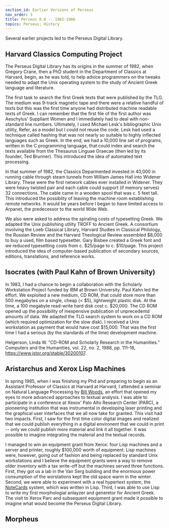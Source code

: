 ```yaml
---
section_id: Earlier Versions of Perseus
nav_order: 3
title: Perseus 0.0 -- 1982-1986 
topics: Perseus; History
---
```


Several earlier projects led to the Perseus Digital Library.
## Harvard Classics Computing Project

The Perseus Digital Library has its origins in the summer of 1982, when Gregory Crane, then a PhD student in the Department of Classics at Harvard, begin, as 
he was told, to help advice programmers on the tweaks needed to adapt the Unix operating system to the study of Ancient Greek language and literature. 

The first task to search the first Greek texts that were published by the TLG. The medium was 9-track magnetic tape and there were a relative handful of texts but this was the first time anyone had distributed machine readable texts of Greek. I can remember that the first file of the first author was Aeschylus' Suppliant Women and I immediately had to deal with non-standard line numbers. Ultimately, I used Michael Lesk's bibliographic Unix utility, Refer, as a model but I could not reuse the code. Lesk had used a technique called hashing that was not nearly so suitable to highly inflected languages such as Greek. In the end, we had a 10,000 line set of programs, written in the C programming language, that could index and search the texts available from the Thesaurus Linguae Graecae (then led by its founder, Ted Brunner). This introduced the idea of automated text processing.

In that summer of 1982, the Classics Deparmented invested in 40,000 in running cable through steam tunnels from William James Hall into Widener Library. These were the first network cables ever installed in Widener. They were heavy twisted pair and each cable could support (if memory serves) 32 connections. The cable came in a wooden spool that was c. 5 feet tall. This introduced the possiblity of leaving the machine room establishing remote networks. It would be years before I began to have limited access to Arpanet, the predecessor to the world Wide Web.

We also were asked to address the spiraling costs of typesetting Greek. We adapted the Unix publishing utliity TROFF to Ancient Greek. A consortium involving the Loeb Classical Library, Harvard Studies in Classical Philology, the Russian Review and the Harvard Theological Review assembled $8,000 to buy a used, film based typesetter. Gary Bisbee created a Greek font and we reduced typesetting costs from c. $25/page to c. $10/page. This project introduced the idea of computer-based publication of secondary sources, editions, translations, and reference works.

## Isocrates (with Paul Kahn of Brown University)

In 1983, I had a chance to begin a collaboration with the Scholarly Workstation Project funded by IBM at Brown University. Paul Kahn led the effort. We exploited a new medium, CD ROM, that could store more than 500 megabytes on a single, cheap (< $5), lightweight plastic disk. At the time, a 100 megabyte read-write hard disk cost c. $20,000. The CD ROM opened up the possibility of inexpensive publication of unprecedentd amounts of data. We adapted the TLG search system to work on a CD ROM (which required optimization for the slow disk). I received a Unix workstation as payment that would have cost $15,000. That was the first time I had a serious (by the standards of the time) development machine.

Helgerson, Linda W. “CD-ROM and Scholarly Research in the Humanities.” Computers and the Humanities, vol. 22, no. 2, 1988, pp. 111–16, https://www.jstor.org/stable/30200107.

## Aristarchus and Xerox Lisp Machines

In spring 1985, when I was finishing my Phd and preparing to begin as an Assistant Professor of Classics at Harvard at Harvard, I attended a seminar on Natural Language Processing by [Bill Woods]([url](https://en.wikipedia.org/wiki/William_Aaron_Woods)), an effort that opened my eyes to more advanced approaches to textual analysis. I was able to participate in a conference at Xexox' Palo Alto Research Center (PARC), a pioneering institution that was instrumental in developing laser printing and the graphical user interfaces that we all now take for granted. This visit had two impacts. First, I saw for the first time color digital images and realized that we could publish everything in a digital environent that we could in print -- only we could publish more material and link it all together. It was possible to imagine integrating the material and the textual records.

I managed to win an equipment grant from Xerox: four Lisp machines and a server and printer, roughly $100,000 worth of equipment. Lisp machines were, however, going out of fashion and being replaced by standard Unix workstations and I believe the equipment grants were a way to remove older inventory with a tax write-off but the machines served three functions. First, they got us a lab in the Van Serg building and the enormous power consumption of the worstations kept the old space warm in the winter. Second, we were able to experiment with a real hypertext system, the [NoteCards]([url](https://en.wikipedia.org/wiki/NoteCards)) system, which was written in Lisp. Third, I was able to use Lisp to write my first morphologial anlayzer and generetor for Ancient Greek. The visit to Xerox Parc and subsequent equipment grant made it possible to imagine what would become the Perseus Digital Library.

## Morpheus
